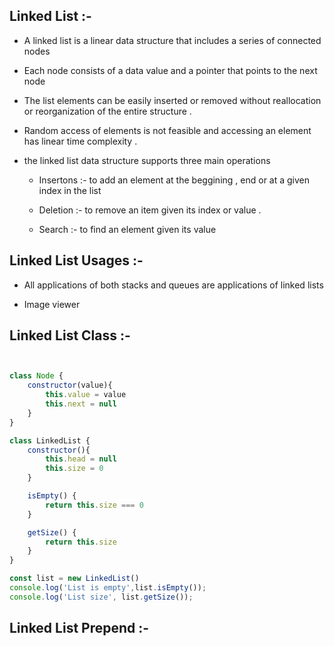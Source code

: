 ## Linked List :-

- A linked list is a linear data structure that includes a series of connected nodes 

- Each node consists of a data value and a pointer that points to the next node 

- The list elements can be easily inserted or removed without reallocation or reorganization of the entire structure .

- Random access of elements is not feasible and accessing an element has linear time complexity .

- the linked list data structure supports three main operations 

    * Insertons :- to add an element at the beggining , end or at a given index in the list
    
    * Deletion :- to remove an item given its index or value .

    * Search :- to find an element given its value

## Linked List Usages :-

- All applications of both stacks and queues are applications of linked lists 

- Image viewer

##  Linked List Class :-

```javaScript


class Node {
    constructor(value){
        this.value = value
        this.next = null
    }
}

class LinkedList {
    constructor(){
        this.head = null
        this.size = 0
    }

    isEmpty() {
        return this.size === 0
    }

    getSize() {
        return this.size
    }
}

const list = new LinkedList()
console.log('List is empty',list.isEmpty());
console.log('List size', list.getSize());

```

##  Linked List Prepend :-


